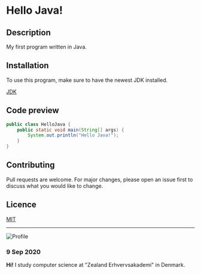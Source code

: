 # Hello Java!

## Description
My first program written in Java.

## Installation
To use this program, make sure to have the newest JDK installed.

[JDK](https://www.oracle.com/java/technologies/javase/javase-jdk8-downloads.html)

## Code preview

```java
public class HelloJava {
    public static void main(String[] args) {
        System.out.println("Hello Java!");
    }
}
```

## Contributing

Pull requests are welcome. For major changes, please open an issue first to discuss what you would like to change.

## Licence

[MIT](https://choosealicense.com/licenses/mit/)

---

![Profile](https://avatars0.githubusercontent.com/u/38241145?s=460&u=be4692ae7bcf3cb7caffd194fc729d829bddc9a2&v=4)

### 9 Sep 2020

**Hi!** I study computer science at "Zealand Erhvervsakademi" in Denmark.